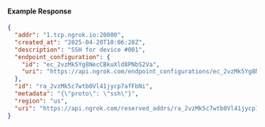 <!-- Code generated for API Clients. DO NOT EDIT. -->
#### Example Response
```json
{
  "addr": "1.tcp.ngrok.io:20000",
  "created_at": "2025-04-20T10:06:28Z",
  "description": "SSH for device #001",
  "endpoint_configuration": {
    "id": "ec_2vzMk5Yg8NecCBkuXld8PNbS2Va",
    "uri": "https://api.ngrok.com/endpoint_configurations/ec_2vzMk5Yg8NecCBkuXld8PNbS2Va"
  },
  "id": "ra_2vzMk5c7wtb0Vl41jycp7afFbNi",
  "metadata": "{\"proto\": \"ssh\"}",
  "region": "us",
  "uri": "https://api.ngrok.com/reserved_addrs/ra_2vzMk5c7wtb0Vl41jycp7afFbNi"
}

